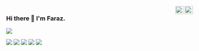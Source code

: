 <a href="https://twitter.com/" target="_blank" rel="nofollow">
<img align="right" alt="Faraz's Twitter" width="22px" src="https://cdn.jsdelivr.net/npm/simple-icons@v3/icons/twitter.svg" />
</a>
<a href="https://www.linkedin.com/in/" target="_blank" rel="nofollow">
<img align="right" alt="Faraz's Linkdein" width="22px" src="https://cdn.jsdelivr.net/npm/simple-icons@v3/icons/linkedin.svg" />
</a>

### Hi there 👋 I'm Faraz.

![](https://komarev.com/ghpvc/?username=fffaraz)

![](https://github-profile-summary-cards.vercel.app/api/cards/profile-details?username=fffaraz&theme=nord_dark)
![](https://github-profile-summary-cards.vercel.app/api/cards/repos-per-language?username=fffaraz&theme=nord_dark)
![](https://github-profile-summary-cards.vercel.app/api/cards/most-commit-language?username=fffaraz&theme=nord_dark)
![](https://github-profile-summary-cards.vercel.app/api/cards/stats?username=fffaraz&theme=nord_dark)
![](https://github-profile-summary-cards.vercel.app/api/cards/productive-time?username=fffaraz&theme=nord_dark)

<!--

<p align="center">
  <img src ="https://github-readme-stats.vercel.app/api?username=fffaraz&show_icons=true&count_private=true&include_all_commits=true&hide_border=true&hide=issues,contribs">
  <img src ="https://github-readme-stats.vercel.app/api/top-langs/?username=fffaraz&layout=compact&hide_border=true&langs_count=10&hide=html,css">
</p>

**fffaraz/fffaraz** is a ✨ _special_ ✨ repository because its `README.md` (this file) appears on your GitHub profile.

Here are some ideas to get you started:

- 🔭 I’m currently working on ...
- 🌱 I’m currently learning ...
- 👯 I’m looking to collaborate on ...
- 🤔 I’m looking for help with ...
- 💬 Ask me about ...
- 📫 How to reach me: ...
- 😄 Pronouns: ...
- ⚡ Fun fact: ...
-->
